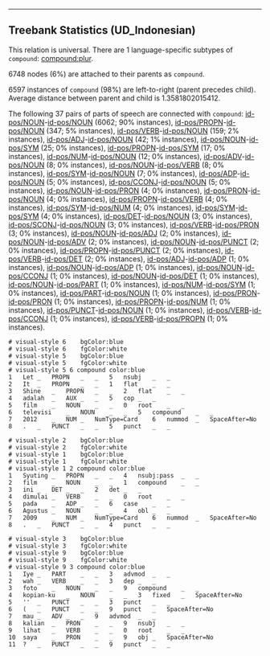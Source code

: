 

--------------------------------------------------------------------------------

## Treebank Statistics (UD_Indonesian)

This relation is universal.
There are 1 language-specific subtypes of `compound`: [compound:plur]().

6748 nodes (6%) are attached to their parents as `compound`.

6597 instances of `compound` (98%) are left-to-right (parent precedes child).
Average distance between parent and child is 1.3581802015412.

The following 37 pairs of parts of speech are connected with `compound`: [id-pos/NOUN]()-[id-pos/NOUN]() (6062; 90% instances), [id-pos/PROPN]()-[id-pos/NOUN]() (347; 5% instances), [id-pos/VERB]()-[id-pos/NOUN]() (159; 2% instances), [id-pos/ADJ]()-[id-pos/NOUN]() (42; 1% instances), [id-pos/NOUN]()-[id-pos/SYM]() (25; 0% instances), [id-pos/PROPN]()-[id-pos/SYM]() (17; 0% instances), [id-pos/NUM]()-[id-pos/NOUN]() (12; 0% instances), [id-pos/ADV]()-[id-pos/NOUN]() (8; 0% instances), [id-pos/NOUN]()-[id-pos/VERB]() (8; 0% instances), [id-pos/SYM]()-[id-pos/NOUN]() (7; 0% instances), [id-pos/ADP]()-[id-pos/NOUN]() (5; 0% instances), [id-pos/CCONJ]()-[id-pos/NOUN]() (5; 0% instances), [id-pos/NOUN]()-[id-pos/PRON]() (4; 0% instances), [id-pos/PRON]()-[id-pos/NOUN]() (4; 0% instances), [id-pos/PROPN]()-[id-pos/VERB]() (4; 0% instances), [id-pos/SYM]()-[id-pos/NUM]() (4; 0% instances), [id-pos/SYM]()-[id-pos/SYM]() (4; 0% instances), [id-pos/DET]()-[id-pos/NOUN]() (3; 0% instances), [id-pos/SCONJ]()-[id-pos/NOUN]() (3; 0% instances), [id-pos/VERB]()-[id-pos/PRON]() (3; 0% instances), [id-pos/NOUN]()-[id-pos/ADJ]() (2; 0% instances), [id-pos/NOUN]()-[id-pos/ADV]() (2; 0% instances), [id-pos/NOUN]()-[id-pos/PUNCT]() (2; 0% instances), [id-pos/PROPN]()-[id-pos/PUNCT]() (2; 0% instances), [id-pos/VERB]()-[id-pos/DET]() (2; 0% instances), [id-pos/ADJ]()-[id-pos/ADP]() (1; 0% instances), [id-pos/NOUN]()-[id-pos/ADP]() (1; 0% instances), [id-pos/NOUN]()-[id-pos/CCONJ]() (1; 0% instances), [id-pos/NOUN]()-[id-pos/DET]() (1; 0% instances), [id-pos/NOUN]()-[id-pos/PART]() (1; 0% instances), [id-pos/NUM]()-[id-pos/SYM]() (1; 0% instances), [id-pos/PART]()-[id-pos/NOUN]() (1; 0% instances), [id-pos/PRON]()-[id-pos/PRON]() (1; 0% instances), [id-pos/PROPN]()-[id-pos/NUM]() (1; 0% instances), [id-pos/PUNCT]()-[id-pos/NOUN]() (1; 0% instances), [id-pos/VERB]()-[id-pos/CCONJ]() (1; 0% instances), [id-pos/VERB]()-[id-pos/PROPN]() (1; 0% instances).


~~~ conllu
# visual-style 6	bgColor:blue
# visual-style 6	fgColor:white
# visual-style 5	bgColor:blue
# visual-style 5	fgColor:white
# visual-style 5 6 compound	color:blue
1	Let	_	PROPN	_	_	5	nsubj	_	_
2	It	_	PROPN	_	_	1	flat	_	_
3	Shine	_	PROPN	_	_	2	flat	_	_
4	adalah	_	AUX	_	_	5	cop	_	_
5	film	_	NOUN	_	_	0	root	_	_
6	televisi	_	NOUN	_	_	5	compound	_	_
7	2012	_	NUM	_	NumType=Card	6	nummod	_	SpaceAfter=No
8	.	_	PUNCT	_	_	5	punct	_	_

~~~


~~~ conllu
# visual-style 2	bgColor:blue
# visual-style 2	fgColor:white
# visual-style 1	bgColor:blue
# visual-style 1	fgColor:white
# visual-style 1 2 compound	color:blue
1	Syuting	_	PROPN	_	_	4	nsubj:pass	_	_
2	film	_	NOUN	_	_	1	compound	_	_
3	ini	_	DET	_	_	2	det	_	_
4	dimulai	_	VERB	_	_	0	root	_	_
5	pada	_	ADP	_	_	6	case	_	_
6	Agustus	_	NOUN	_	_	4	obl	_	_
7	2009	_	NUM	_	NumType=Card	6	nummod	_	SpaceAfter=No
8	.	_	PUNCT	_	_	4	punct	_	_

~~~


~~~ conllu
# visual-style 3	bgColor:blue
# visual-style 3	fgColor:white
# visual-style 9	bgColor:blue
# visual-style 9	fgColor:white
# visual-style 9 3 compound	color:blue
1	Iye	_	PART	_	_	3	advmod	_	_
2	wah	_	VERB	_	_	3	dep	_	_
3	foto	_	NOUN	_	_	9	compound	_	_
4	kopian-ku	_	NOUN	_	_	3	fixed	_	SpaceAfter=No
5	''	_	PUNCT	_	_	3	punct	_	_
6	(	_	PUNCT	_	_	9	punct	_	SpaceAfter=No
7	mau	_	ADV	_	_	9	advmod	_	_
8	kalian	_	PRON	_	_	9	nsubj	_	_
9	lihat	_	VERB	_	_	0	root	_	_
10	saya	_	PRON	_	_	9	obj	_	SpaceAfter=No
11	?	_	PUNCT	_	_	9	punct	_	_

~~~



